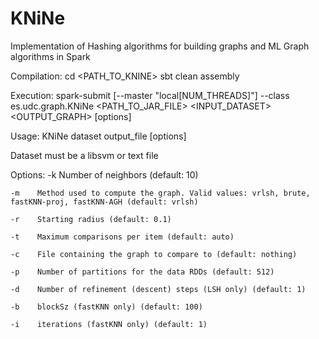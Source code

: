# KNiNe
Implementation of Hashing algorithms for building graphs and ML Graph algorithms in Spark

Compilation:
cd <PATH_TO_KNINE>
sbt clean assembly

Execution:
spark-submit [--master "local[NUM_THREADS]"] --class es.udc.graph.KNiNe <PATH_TO_JAR_FILE> <INPUT_DATASET> <OUTPUT_GRAPH> [options]

Usage: KNiNe dataset output_file [options]

Dataset must be a libsvm or text file

Options:
    -k    Number of neighbors (default: 10)
    
    -m    Method used to compute the graph. Valid values: vrlsh, brute, fastKNN-proj, fastKNN-AGH (default: vrlsh)
    
    -r    Starting radius (default: 0.1)
    
    -t    Maximum comparisons per item (default: auto)
    
    -c    File containing the graph to compare to (default: nothing)
    
    -p    Number of partitions for the data RDDs (default: 512)
    
    -d    Number of refinement (descent) steps (LSH only) (default: 1)
    
    -b    blockSz (fastKNN only) (default: 100)
    
    -i    iterations (fastKNN only) (default: 1)

